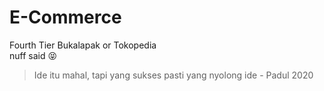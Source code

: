 # E-Commerce

Fourth Tier Bukalapak or Tokopedia  
nuff said 😝

> Ide itu mahal, tapi yang sukses pasti yang nyolong ide - Padul 2020
